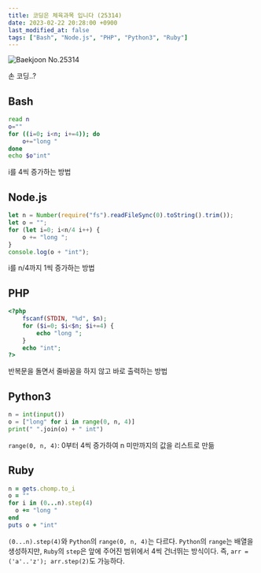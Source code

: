 ```yaml
---
title: 코딩은 체육과목 입니다 (25314)
date: 2023-02-22 20:28:00 +0900
last_modified_at: false
tags: ["Bash", "Node.js", "PHP", "Python3", "Ruby"]
---
```


![Baekjoon No.25314](https://cdn.jsdelivr.net/gh/kimzuni/cdn/blog/baekjoon-25314.png)

손 코딩..?

## Bash

```bash
read n
o=""
for ((i=0; i<n; i+=4)); do
	o+="long "
done
echo $o"int"
```

i를 4씩 증가하는 방법

## Node.js

```javascript
let n = Number(require("fs").readFileSync(0).toString().trim());
let o = "";
for (let i=0; i<n/4 i++) {
	o += "long ";
}
console.log(o + "int");
```

i를 n/4까지 1씩 증가하는 방법

## PHP

```php
<?php
	fscanf(STDIN, "%d", $n);
	for ($i=0; $i<$n; $i+=4) {
		echo "long ";
	}
	echo "int";
?>
```

반복문을 돌면서 줄바꿈을 하지 않고 바로 출력하는 방법

## Python3

```python
n = int(input())
o = ["long" for i in range(0, n, 4)]
print(" ".join(o) + " int")
```

`range(0, n, 4)`: 0부터 4씩 증가하여 n 미만까지의 값을 리스트로 만듦

## Ruby

```ruby
n = gets.chomp.to_i
o = ""
for i in (0...n).step(4)
  o += "long "
end
puts o + "int"
```

`(0...n).step(4)`와 `Python`의 `range(0, n, 4)`는 다르다.
`Python`의 `range`는 배열을 생성하지만, `Ruby`의 `step`은 앞에 주어진 범위에서 4씩 건너뛰는 방식이다.
즉, `arr = ('a'..'z'); arr.step(2)`도 가능하다.
